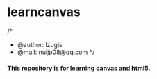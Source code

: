# learncanvas

/*
 * @author: lzugis
 * @mail: nuijp08@qq.com
 */


#### This repository is for learning canvas and html5.


